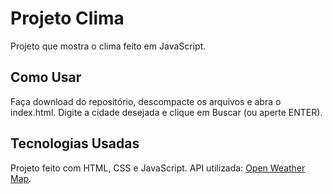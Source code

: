 # Projeto Clima

Projeto que mostra o clima feito em JavaScript.



## Como Usar

Faça download do repositório, descompacte os arquivos e abra o index.html.
Digite a cidade desejada e clique em Buscar (ou aperte ENTER).



## Tecnologias Usadas

Projeto feito com HTML, CSS e JavaScript. 
API utilizada: [Open Weather Map](https://openweathermap.org/api).